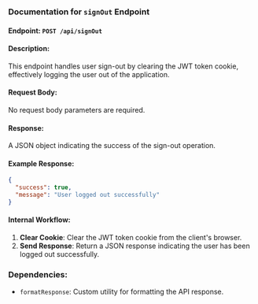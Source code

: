 ### Documentation for `signOut` Endpoint

#### Endpoint: `POST /api/signOut`

#### Description:
This endpoint handles user sign-out by clearing the JWT token cookie, effectively logging the user out of the application.

#### Request Body:
No request body parameters are required.

#### Response:
A JSON object indicating the success of the sign-out operation.

#### Example Response:
```json
{
  "success": true,
  "message": "User logged out successfully"
}
```

#### Internal Workflow:
1. **Clear Cookie**: Clear the JWT token cookie from the client's browser.
2. **Send Response**: Return a JSON response indicating the user has been logged out successfully.

### Dependencies:
- `formatResponse`: Custom utility for formatting the API response.